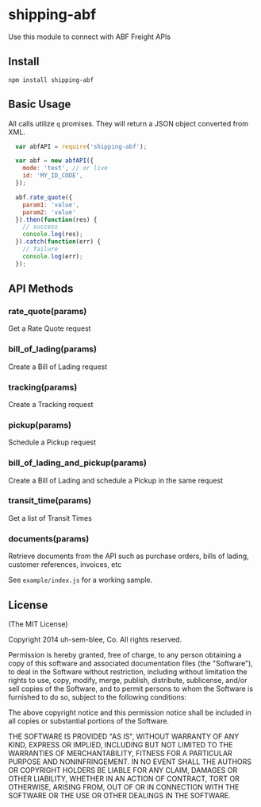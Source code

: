 # shipping-abf

Use this module to connect with ABF Freight APIs

## Install

`npm install shipping-abf`

## Basic Usage

All calls utilize `q` promises. They will return a JSON object converted from XML.

```js
  var abfAPI = require('shipping-abf');

  var abf = new abfAPI({
    mode: 'test', // or live
    id: 'MY_ID_CODE',
  });

  abf.rate_quote({
    param1: 'value',
    param2: 'value'
  }).then(function(res) {
    // success
    console.log(res);
  }).catch(function(err) {
    // failure
    console.log(err);
  });
```

## API Methods

### rate_quote(params)

Get a Rate Quote request

### bill_of_lading(params)

Create a Bill of Lading request

### tracking(params)

Create a Tracking request

### pickup(params)

Schedule a Pickup request

### bill_of_lading_and_pickup(params)

Create a Bill of Lading and schedule a Pickup in the same request

### transit_time(params)

Get a list of Transit Times

### documents(params)

Retrieve documents from the API such as purchase orders, bills of lading, customer references, invoices, etc

See `example/index.js` for a working sample.

## License

(The MIT License)

Copyright 2014 uh-sem-blee, Co. All rights reserved.

Permission is hereby granted, free of charge, to any person obtaining a copy of this software and associated documentation files (the "Software"), to deal in the Software without restriction, including without limitation the rights to use, copy, modify, merge, publish, distribute, sublicense, and/or sell copies of the Software, and to permit persons to whom the Software is furnished to do so, subject to the following conditions:

The above copyright notice and this permission notice shall be included in all copies or substantial portions of the Software.

THE SOFTWARE IS PROVIDED "AS IS", WITHOUT WARRANTY OF ANY KIND, EXPRESS OR IMPLIED, INCLUDING BUT NOT LIMITED TO THE WARRANTIES OF MERCHANTABILITY, FITNESS FOR A PARTICULAR PURPOSE AND NONINFRINGEMENT. IN NO EVENT SHALL THE AUTHORS OR COPYRIGHT HOLDERS BE LIABLE FOR ANY CLAIM, DAMAGES OR OTHER LIABILITY, WHETHER IN AN ACTION OF CONTRACT, TORT OR OTHERWISE, ARISING FROM, OUT OF OR IN CONNECTION WITH THE SOFTWARE OR THE USE OR OTHER DEALINGS IN THE SOFTWARE.